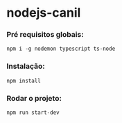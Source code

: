 # nodejs-canil

### Pré requisitos globais:
`npm i -g nodemon typescript ts-node`

### Instalação:
`npm install`

### Rodar o projeto:
`npm run start-dev`